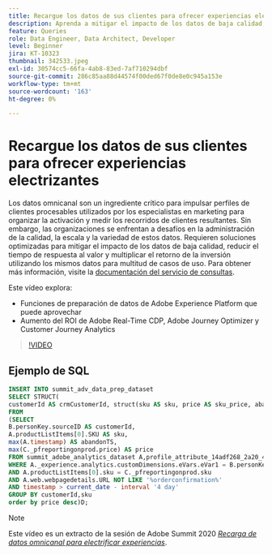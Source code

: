 ```yaml
---
title: Recargue los datos de sus clientes para ofrecer experiencias electrizantes
description: Aprenda a mitigar el impacto de los datos de baja calidad, reducir el tiempo de respuesta al valor y multiplicar el retorno de la inversión utilizando los mismos datos para multitud de casos de uso.
feature: Queries
role: Data Engineer, Data Architect, Developer
level: Beginner
jira: KT-10323
thumbnail: 342533.jpeg
exl-id: 30574cc5-66fa-4ab8-83ed-7af710294dbf
source-git-commit: 286c85aa88d44574f00ded67f0de8e0c945a153e
workflow-type: tm+mt
source-wordcount: '163'
ht-degree: 0%

---
```


# Recargue los datos de sus clientes para ofrecer experiencias electrizantes

Los datos omnicanal son un ingrediente crítico para impulsar perfiles de clientes procesables utilizados por los especialistas en marketing para organizar la activación y medir los recorridos de clientes resultantes. Sin embargo, las organizaciones se enfrentan a desafíos en la administración de la calidad, la escala y la variedad de estos datos. Requieren soluciones optimizadas para mitigar el impacto de los datos de baja calidad, reducir el tiempo de respuesta al valor y multiplicar el retorno de la inversión utilizando los mismos datos para multitud de casos de uso.
Para obtener más información, visite la [documentación del servicio de consultas](https://experienceleague.adobe.com/docs/experience-platform/query/home.html?lang=es).

Este vídeo explora:

* Funciones de preparación de datos de Adobe Experience Platform que puede aprovechar
* Aumento del ROI de Adobe Real-Time CDP, Adobe Journey Optimizer y Customer Journey Analytics

>[!VIDEO](https://video.tv.adobe.com/v/3454939?learn=on&enablevpops&captions=spa)

## Ejemplo de SQL

```sql
INSERT INTO summit_adv_data_prep_dataset
SELECT STRUCT(
customerId AS crmCustomerId, struct(sku AS sku, price AS sku_price, abandonTS AS abandonTS) AS abandonBrowse) AS _pfreportingonprod
FROM
(SELECT
B.personKey.sourceID AS customerId,
A.productListItems[0].SKU AS sku,
max(A.timestamp) AS abandonTS,
max(C._pfreportingonprod.price) AS price
FROM summit_adobe_analytics_dataset A,profile_attribute_14adf268_2a20_4dee_bee6_a6b0e34616a9 B,summit_product_dataset C
WHERE A._experience.analytics.customDimensions.eVars.eVar1 = B.personKey.sourceID
AND A.productListItems[0].sku = C._pfreportingonprod.sku
AND A.web.webpagedetails.URL NOT LIKE '%orderconfirmation%'
AND timestamp > current_date - interval '4 day'
GROUP BY customerId,sku
order by price desc)D;
```

>[!NOTE]
>
>Este vídeo es un extracto de la sesión de Adobe Summit 2020 *[Recarga de datos omnicanal para electrificar experiencias](https://business.adobe.com/es/summit/2022/sessions/recharging-omnichannel-data-for-electrifying-exper-s409.html)*.

